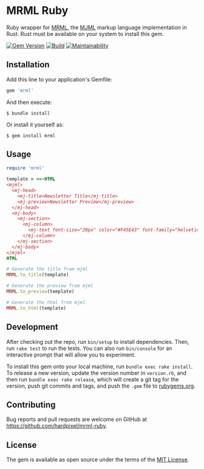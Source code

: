 # MRML Ruby

Ruby wrapper for [MRML](https://github.com/jdrouet/mrml), the [MJML](https://mjml.io) markup language implementation in Rust. Rust must be available on your system to install this gem.

[![Gem Version](https://badge.fury.io/rb/mrml.svg)](https://badge.fury.io/rb/mrml)
[![Build](https://github.com/hardpixel/mrml-ruby/actions/workflows/build.yml/badge.svg)](https://github.com/hardpixel/mrml-ruby/actions/workflows/build.yml)
[![Maintainability](https://api.codeclimate.com/v1/badges/7e307214d3c2e4d2056d/maintainability)](https://codeclimate.com/github/hardpixel/mrml-ruby/maintainability)

## Installation

Add this line to your application's Gemfile:

```ruby
gem 'mrml'
```

And then execute:

    $ bundle install

Or install it yourself as:

    $ gem install mrml

## Usage

```ruby
require 'mrml'

template = <<-HTML
<mjml>
  <mj-head>
    <mj-title>Newsletter Title</mj-title>
    <mj-preview>Newsletter Preview</mj-preview>
  </mj-head>
  <mj-body>
    <mj-section>
      <mj-column>
        <mj-text font-size="20px" color="#F45E43" font-family="helvetica">Hello World</mj-text>
      </mj-column>
    </mj-section>
  </mj-body>
</mjml>
HTML

# Generate the title from mjml
MRML.to_title(template)

# Generate the preview from mjml
MRML.to_preview(template)

# Generate the html from mjml
MRML.to_html(template)
```

## Development

After checking out the repo, run `bin/setup` to install dependencies. Then, run `rake test` to run the tests. You can also run `bin/console` for an interactive prompt that will allow you to experiment.

To install this gem onto your local machine, run `bundle exec rake install`. To release a new version, update the version number in `version.rb`, and then run `bundle exec rake release`, which will create a git tag for the version, push git commits and tags, and push the `.gem` file to [rubygems.org](https://rubygems.org).

## Contributing

Bug reports and pull requests are welcome on GitHub at https://github.com/hardpixel/mrml-ruby.


## License

The gem is available as open source under the terms of the [MIT License](https://opensource.org/licenses/MIT).
